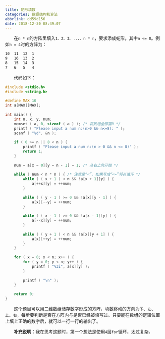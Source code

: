 ```yaml
---
title: 蛇形填数
categories: 数据结构和算法
abbrlink: dd59d156
date: 2018-12-30 08:49:07
---
```

&emsp;&emsp;在`n * n`的方阵里填入`1、2、3、...、n * n`，要求添成蛇形，其中`n <= 8`。例如`n = 4`时的方阵为：

``` bash
10  11  12  1
9   16  13  2
8   15  14  3
7   6   5   4
```

&emsp;&emsp;代码如下：

``` c
#include <stdio.h>
#include <string.h>
​
#define MAX 10
int a[MAX][MAX];
​
int main() {
    int n, x, y, num;
    memset ( a, 0, sizeof ( a ) ); /* 将数组全部置0 */
    printf ( "Please input a num n:(n>0 && n<=8): " );
    scanf ( "%d", &n );
​
    if ( 0 >= n || 8 < n ) {
        printf ( "Please input a num n:(n > 0 && n <= 8)" );
        return 1;
    }
​
    num = a[x = 0][y = n - 1] = 1; /* 从右上角开始 */
​
    while ( num < n * n ) { /* 注意是“<”，如果写成“<=”将死循环 */
        while ( ( x + 1 ) < n && !a[x + 1][y] ) {
            a[++x][y] = ++num;
        }
​
        while ( ( y - 1 ) >= 0 && !a[x][y - 1] ) {
            a[x][--y] = ++num;
        }
​
        while ( ( x - 1 ) >= 0 && !a[x - 1][y] ) {
            a[--x][y] = ++num;
        }
​
        while ( ( y + 1 ) < n && !a[x][y + 1] ) {
            a[x][++y] = ++num;
        }
    }
​
    for ( x = 0; x < n; x++ ) {
        for ( y = 0; y < n; y++ ) {
            printf ( "%3i", a[x][y] );
        }
​
        printf ( "\n" );
    }
​
    return 0;
}
```

&emsp;&emsp;这个题目可以用二维数组储存数字形成的方阵，填数移动的方向为`下`、`左`、`上`、`右`，每步要判断是否在方阵内与是否已经被填写过。只要能在数组的逻辑位置上填上正确的数字后，就可以一行一行的输出了。

&emsp;&emsp;**补充说明**：我在思考这题时，第一个想法是使用`4`层`for`循环，太过复杂。